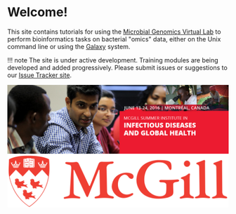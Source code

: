 # Welcome!

This site contains tutorials for using the
[Microbial Genomics Virtual Lab](http:/genome.edu.au/) to perform bioinformatics
tasks on bacterial "omics" data, either on the Unix command line or using
the [Galaxy](http://galaxyproject.org/) system.

!!! note
    The site is under active development. Training modules are being developed
    and added progressively. Please submit issues or suggestions to our
    [Issue Tracker site](https://github.com/sepsis-omics/tutorials/issues).

![Logo](media/logos/banner2016.png)
![Logo2](media/logos/mcGill_logo.png)
